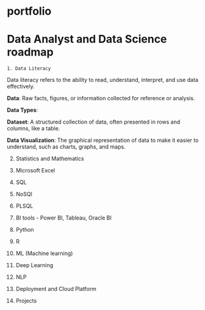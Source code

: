 # portfolio
# Data Analyst and Data Science roadmap
` 1. Data Literacy `

Data literacy refers to the ability to read, understand, interpret, and use data effectively. 

**Data**: Raw facts, figures, or information collected for reference or analysis.

**Data Types**: 

**Dataset**: A structured collection of data, often presented in rows and columns, like a table.

**Data Visualization**: The graphical representation of data to make it easier to understand, such as charts, graphs, and maps.

2. Statistics and Mathematics

3. Microsoft Excel

4. SQL

5. NoSQl

6. PLSQL

7. BI tools - Power BI, Tableau, Oracle BI

8. Python

9. R

10. ML (Machine learning)

11. Deep Learning

12. NLP

13. Deployment and Cloud Platform

14. Projects
